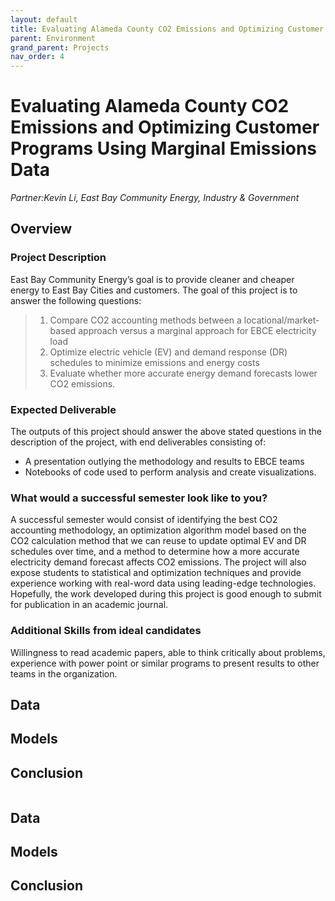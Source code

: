 ```yaml
---
layout: default
title: Evaluating Alameda County CO2 Emissions and Optimizing Customer Programs Using Marginal Emissions Data 
parent: Environment
grand_parent: Projects 
nav_order: 4
---
```





# Evaluating Alameda County CO2 Emissions and Optimizing Customer Programs Using Marginal Emissions Data 
*Partner:Kevin Li, East Bay Community Energy, Industry & Government*

## Overview
### Project Description
East Bay Community Energy’s goal is to provide cleaner and cheaper energy to East Bay Cities and customers. The goal of this project is to answer the following questions: 
>1. Compare CO2 accounting methods between a locational/market-based approach versus a marginal approach for EBCE electricity load 
>1. Optimize electric vehicle (EV) and demand response (DR) schedules to minimize emissions and energy costs 
>1. Evaluate whether more accurate energy demand forecasts lower CO2 emissions.

### Expected Deliverable
The outputs of this project should answer the above stated questions in the description of the project, with end deliverables consisting of: 
   * A presentation outlying the methodology and results to EBCE teams
   * Notebooks of code used to perform analysis and create visualizations. 

### What would a successful semester look like to you?
A successful semester would consist of identifying the best CO2 accounting methodology, an optimization algorithm model based on the CO2 calculation method that we can reuse to update optimal EV and DR schedules over time, and a method to determine how a more accurate electricity demand forecast affects CO2 emissions. The project will also expose students to statistical and optimization techniques and provide experience working with real-word data using leading-edge technologies. Hopefully, the work developed during this project is good enough to submit for publication in an academic journal.

### Additional Skills from ideal candidates
Willingness to read academic papers, able to think critically about problems, experience with power point or similar programs to present results to other teams in the organization.

## Data

## Models

## Conclusion


```python

```

## Data

## Models

## Conclusion


```python

```

